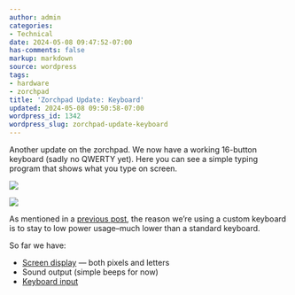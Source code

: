 ```yaml
---
author: admin
categories:
- Technical
date: 2024-05-08 09:47:52-07:00
has-comments: false
markup: markdown
source: wordpress
tags:
- hardware
- zorchpad
title: 'Zorchpad Update: Keyboard'
updated: 2024-05-08 09:50:58-07:00
wordpress_id: 1342
wordpress_slug: zorchpad-update-keyboard
---
```

Another update on the zorchpad. We now have a working 16-button keyboard (sadly no QWERTY yet). Here you can see a simple typing program that shows what you type on screen.

[![](../wp-content/uploads/2024/05/zorchpad_keyboard-1024x576.jpg)](../wp-content/uploads/2024/05/zorchpad_keyboard-scaled.jpg)

[![](../wp-content/uploads/2024/05/zorchpad_keyboard_zoom-1024x331.jpg)](../wp-content/uploads/2024/05/zorchpad_keyboard_zoom.jpg)

As mentioned in a [previous post](https://blog.za3k.com/diy-keyboards-and-how-keyboards-work/), the reason we’re using a custom keyboard is to stay to low power usage–much lower than a standard keyboard.

So far we have:

-   [Screen display](https://blog.za3k.com/introducing-the-zorchpad-display-demo/) — both pixels and letters
-   Sound output (simple beeps for now)
-   [Keyboard input](https://blog.za3k.com/zorchpad-update-keyboard/)
